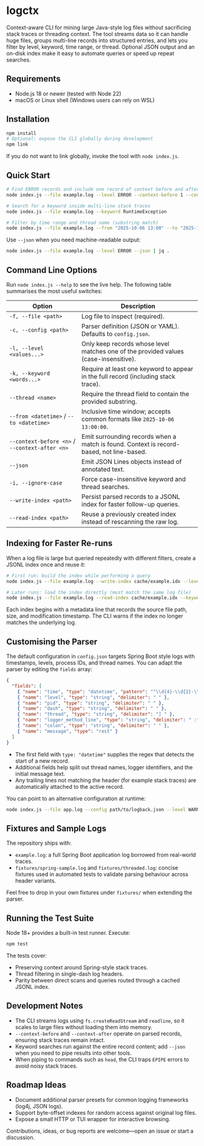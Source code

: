 # logctx

Context-aware CLI for mining large Java-style log files without sacrificing stack traces or threading context. The tool streams data so it can handle huge files, groups multi-line records into structured entries, and lets you filter by level, keyword, time range, or thread. Optional JSON output and an on-disk index make it easy to automate queries or speed up repeat searches.

## Requirements
- Node.js 18 or newer (tested with Node 22)
- macOS or Linux shell (Windows users can rely on WSL)

## Installation
```bash
npm install
# Optional: expose the CLI globally during development
npm link
```

If you do not want to link globally, invoke the tool with `node index.js`.

## Quick Start
```bash
# Find ERROR records and include one record of context before and after each match
node index.js --file example.log --level ERROR --context-before 1 --context-after 1

# Search for a keyword inside multi-line stack traces
node index.js --file example.log --keyword RuntimeException

# Filter by time range and thread name (substring match)
node index.js --file example.log --from "2025-10-06 13:00" --to "2025-10-06 13:45" --thread http-nio-9080-exec-2
```

Use `--json` when you need machine-readable output:
```bash
node index.js --file example.log --level ERROR --json | jq .
```

## Command Line Options
Run `node index.js --help` to see the live help. The following table summarises the most useful switches:

| Option | Description |
| --- | --- |
| `-f, --file <path>` | Log file to inspect (required). |
| `-c, --config <path>` | Parser definition (JSON or YAML). Defaults to `config.json`. |
| `-l, --level <values...>` | Only keep records whose level matches one of the provided values (case-insensitive). |
| `-k, --keyword <words...>` | Require at least one keyword to appear in the full record (including stack trace). |
| `--thread <name>` | Require the thread field to contain the provided substring. |
| `--from <datetime>` / `--to <datetime>` | Inclusive time window; accepts common formats like `2025-10-06 13:00:00`. |
| `--context-before <n>` / `--context-after <n>` | Emit surrounding records when a match is found. Context is record-based, not line-based. |
| `--json` | Emit JSON Lines objects instead of annotated text. |
| `-i, --ignore-case` | Force case-insensitive keyword and thread searches. |
| `--write-index <path>` | Persist parsed records to a JSONL index for faster follow-up queries. |
| `--read-index <path>` | Reuse a previously created index instead of rescanning the raw log. |

## Indexing for Faster Re-runs
When a log file is large but queried repeatedly with different filters, create a JSONL index once and reuse it:

```bash
# First run: build the index while performing a query
node index.js --file example.log --write-index cache/example.idx --level ERROR

# Later runs: load the index directly (must match the same log file)
node index.js --file example.log --read-index cache/example.idx --keyword "SQLSyntaxErrorException"
```

Each index begins with a metadata line that records the source file path, size, and modification timestamp. The CLI warns if the index no longer matches the underlying log.

## Customising the Parser
The default configuration in `config.json` targets Spring Boot style logs with timestamps, levels, process IDs, and thread names. You can adapt the parser by editing the `fields` array:

```json
{
  "fields": [
    { "name": "time", "type": "datetime", "pattern": "^\\d{4}-\\d{2}-\\d{2} \\d{2}:\\d{2}:\\d{2}\\.\\d{3}" },
    { "name": "level", "type": "string", "delimiter": " " },
    { "name": "pid", "type": "string", "delimiter": " " },
    { "name": "dash", "type": "string", "delimiter": " " },
    { "name": "thread", "type": "string", "delimiter": "] " },
    { "name": "logger_method_line", "type": "string", "delimiter": " :" },
    { "name": "colon", "type": "string", "delimiter": " " },
    { "name": "message", "type": "rest" }
  ]
}
```

- The first field with `type: "datetime"` supplies the regex that detects the start of a new record.
- Additional fields help split out thread names, logger identifiers, and the initial message text.
- Any trailing lines not matching the header (for example stack traces) are automatically attached to the active record.

You can point to an alternative configuration at runtime:
```bash
node index.js --file app.log --config path/to/logback.json --level WARN
```

## Fixtures and Sample Logs
The repository ships with:
- `example.log`: a full Spring Boot application log borrowed from real-world traces.
- `fixtures/spring-sample.log` and `fixtures/threaded.log`: concise fixtures used in automated tests to validate parsing behaviour across header variants.

Feel free to drop in your own fixtures under `fixtures/` when extending the parser.

## Running the Test Suite
Node 18+ provides a built-in test runner. Execute:
```bash
npm test
```

The tests cover:
- Preserving context around Spring-style stack traces.
- Thread filtering in single-dash log headers.
- Parity between direct scans and queries routed through a cached JSONL index.

## Development Notes
- The CLI streams logs using `fs.createReadStream` and `readline`, so it scales to large files without loading them into memory.
- `--context-before` and `--context-after` operate on parsed records, ensuring stack traces remain intact.
- Keyword searches run against the entire record content; add `--json` when you need to pipe results into other tools.
- When piping to commands such as `head`, the CLI traps `EPIPE` errors to avoid noisy stack traces.

## Roadmap Ideas
- Document additional parser presets for common logging frameworks (log4j, JSON logs).
- Support byte-offset indexes for random access against original log files.
- Expose a small HTTP or TUI wrapper for interactive browsing.

Contributions, ideas, or bug reports are welcome—open an issue or start a discussion.
